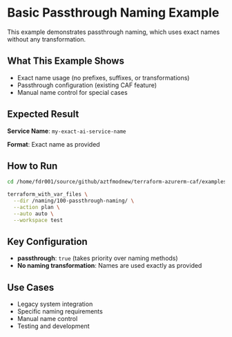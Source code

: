 # Basic Passthrough Naming Example

This example demonstrates passthrough naming, which uses exact names without any transformation.

## What This Example Shows

- Exact name usage (no prefixes, suffixes, or transformations)
- Passthrough configuration (existing CAF feature)
- Manual name control for special cases

## Expected Result

**Service Name**: `my-exact-ai-service-name`

**Format**: Exact name as provided

## How to Run

```bash
cd /home/fdr001/source/github/aztfmodnew/terraform-azurerm-caf/examples

terraform_with_var_files \
  --dir /naming/100-passthrough-naming/ \
  --action plan \
  --auto auto \
  --workspace test
```

## Key Configuration

- **passthrough**: `true` (takes priority over naming methods)
- **No naming transformation**: Names are used exactly as provided

## Use Cases

- Legacy system integration
- Specific naming requirements
- Manual name control
- Testing and development
